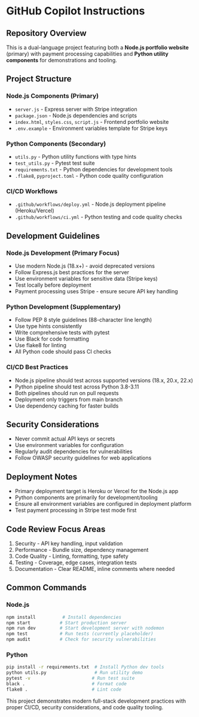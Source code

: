 # GitHub Copilot Instructions

## Repository Overview

This is a dual-language project featuring both a **Node.js portfolio website** (primary) with payment processing capabilities and **Python utility components** for demonstrations and tooling.

## Project Structure

### Node.js Components (Primary)
- `server.js` - Express server with Stripe integration
- `package.json` - Node.js dependencies and scripts  
- `index.html`, `styles.css`, `script.js` - Frontend portfolio website
- `.env.example` - Environment variables template for Stripe keys

### Python Components (Secondary)
- `utils.py` - Python utility functions with type hints
- `test_utils.py` - Pytest test suite
- `requirements.txt` - Python dependencies for development tools
- `.flake8`, `pyproject.toml` - Python code quality configuration

### CI/CD Workflows
- `.github/workflows/deploy.yml` - Node.js deployment pipeline (Heroku/Vercel)
- `.github/workflows/ci.yml` - Python testing and code quality checks

## Development Guidelines

### Node.js Development (Primary Focus)
- Use modern Node.js (18.x+) - avoid deprecated versions
- Follow Express.js best practices for the server
- Use environment variables for sensitive data (Stripe keys)
- Test locally before deployment
- Payment processing uses Stripe - ensure secure API key handling

### Python Development (Supplementary)  
- Follow PEP 8 style guidelines (88-character line length)
- Use type hints consistently
- Write comprehensive tests with pytest
- Use Black for code formatting
- Use flake8 for linting
- All Python code should pass CI checks

### CI/CD Best Practices
- Node.js pipeline should test across supported versions (18.x, 20.x, 22.x)
- Python pipeline should test across Python 3.8-3.11
- Both pipelines should run on pull requests
- Deployment only triggers from main branch
- Use dependency caching for faster builds

## Security Considerations
- Never commit actual API keys or secrets
- Use environment variables for configuration
- Regularly audit dependencies for vulnerabilities
- Follow OWASP security guidelines for web applications

## Deployment Notes
- Primary deployment target is Heroku or Vercel for the Node.js app
- Python components are primarily for development/tooling
- Ensure all environment variables are configured in deployment platform
- Test payment processing in Stripe test mode first

## Code Review Focus Areas
1. Security - API key handling, input validation
2. Performance - Bundle size, dependency management
3. Code Quality - Linting, formatting, type safety
4. Testing - Coverage, edge cases, integration tests
5. Documentation - Clear README, inline comments where needed

## Common Commands

### Node.js
```bash
npm install          # Install dependencies
npm start           # Start production server
npm run dev         # Start development server with nodemon
npm test            # Run tests (currently placeholder)
npm audit           # Check for security vulnerabilities
```

### Python
```bash
pip install -r requirements.txt  # Install Python dev tools
python utils.py                  # Run utility demo
pytest -v                       # Run test suite
black .                         # Format code
flake8 .                        # Lint code
```

This project demonstrates modern full-stack development practices with proper CI/CD, security considerations, and code quality tooling.